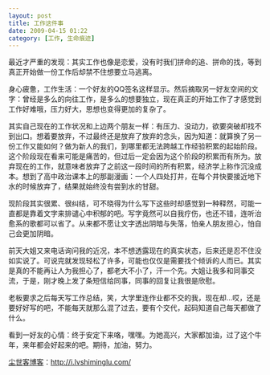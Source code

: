```yaml
---
layout: post
title: 工作这件事
date: 2009-04-15 01:22
category: [工作, 生命痕迹]
---
```

最近才严重的发现：其实工作也像是恋爱，没有时我们拼命的追、拼命的找，等到真正开始做一份工作后却禁不住想要立马逃离。

身心疲惫，工作生活：一个好友的QQ签名这样显示。然后摘取另一好友空间的文字：曾经是多么的向往工作，是多么的想要独立，现在真正的开始工作了才感觉到工作好难哦，压力好大，思想也变得更加的复杂了。

其实自己现在的工作状况和上边两个朋友一样：有压力、没动力，欲要突破却找不到出口。想着要放弃，不过最终还是放弃了放弃的念头，因为知道：就算换了另一份工作又能如何？做为新人的我们，到哪里都无法跨越工作经验积累的起始阶段。这个阶段现在看来可能是痛苦的，但过后一定会因为这个阶段的积累而有所为。放弃现在的工作，就意味者放弃了之前这一段时间的所有积累，经济学上称作沉没成本。想到了高中政治课本上的那副漫画：一个人四处打井，在每个井快要接近地下水的时候放弃了，结果就始终没有尝到水的甘甜。

现阶段其实很累、很纠结，可不晓得为什么写下这些时却感觉到一种释然，可能一直都是靠着文字来排谴心中积郁的吧。写字竟然可以自我疗伤，也还不错，连听治愈系的歌都可以省了。从来都不愿让文字透出阴暗与失落，怕亲人朋友担心，怕自己会更加阴暗。

前天大姐又来电话询问我的近况，本不想透露现在的真实状态，后来还是忍不住没如实说了。可说完就发现轻松了许多，可能也仅仅是需要找个倾诉的人而已。其实是真的不能再让人为我担心了，都老大不小了，汗一个先。大姐让我多和同事交流，于是，刚才晚上发了条短信给同事，同事的回复让我很是欣慰。

老板要求之后每天写工作总结，笑，大学里连作业都不交的我，现在却…哎，还是要好好写的吧，不能每天就那么混了过去，要有个交代，起码知道自己每天都做了什么。

看到一好友的心情：终于安定下来咯，嘿嘿。为她高兴，大家都加油，过了这个牛年，来年都会好起来的吧。期待，加油，努力。

<a href="http://i.lvshiminglu.com/">尘世客博客</a>：<a href="http://i.lvshiminglu.com/">http://i.lvshiminglu.com/</a>

